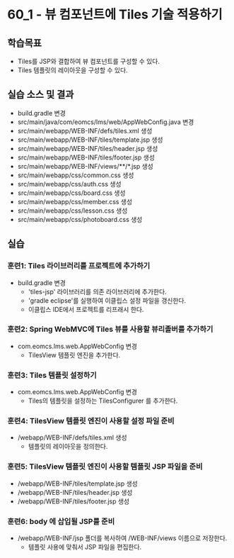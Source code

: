 # 60_1 - 뷰 컴포넌트에 Tiles 기술 적용하기

## 학습목표

- Tiles를 JSP와 결합하여 뷰 컴포넌트를 구성할 수 있다.
- Tiles 템플릿의 레이아웃을 구성할 수 있다.

## 실습 소스 및 결과

- build.gradle 변경
- src/main/java/com/eomcs/lms/web/AppWebConfig.java 변경
- src/main/webapp/WEB-INF/defs/tiles.xml 생성
- src/main/webapp/WEB-INF/tiles/template.jsp 생성
- src/main/webapp/WEB-INF/tiles/header.jsp 생성
- src/main/webapp/WEB-INF/tiles/footer.jsp 생성
- src/main/webapp/WEB-INF/views/**/*.jsp 생성
- src/main/webapp/css/common.css 생성
- src/main/webapp/css/auth.css 생성
- src/main/webapp/css/board.css 생성
- src/main/webapp/css/member.css 생성
- src/main/webapp/css/lesson.css 생성
- src/main/webapp/css/photoboard.css 생성
  
## 실습  

### 훈련1: Tiles 라이브러리를 프로젝트에 추가하기

- build.gradle 변경
  - 'tiles-jsp' 라이브러리를 의존 라이브러리에 추가한다.
  - 'gradle eclipse'를 실행하여 이클립스 설정 파일을 갱신한다.
  - 이클립스 IDE에서 프로젝트를 리프래시 한다.
 
### 훈련2: Spring WebMVC에 Tiles 뷰를 사용할 뷰리졸버를 추가하기

- com.eomcs.lms.web.AppWebConfig 변경
  - TilesView 템플릿 엔진을 추가한다.

### 훈련3: Tiles 템플릿 설정하기

- com.eomcs.lms.web.AppWebConfig 변경
  - Tiles의 템플릿을 설정하는 TilesConfigurer 를 추가한다.
  

### 훈련4: TilesView 템플릿 엔진이 사용할 설정 파일 준비

- /webapp/WEB-INF/defs/tiles.xml 생성
  - 템플릿의 레이아웃을 정의한다.
  
### 훈련5: TilesView 템플릿 엔진이 사용할 템플릿 JSP 파일을 준비

- /webapp/WEB-INF/tiles/template.jsp 생성
- /webapp/WEB-INF/tiles/header.jsp 생성
- /webapp/WEB-INF/tiles/footer.jsp 생성

### 훈련6: body 에 삽입될 JSP를 준비

- /webapp/WEB-INF/jsp 폴더를 복사하여 /WEB-INF/views 이름으로 저장한다.
  - 템플릿 사용에 맞춰서 JSP 파일을 편집한다. 

  